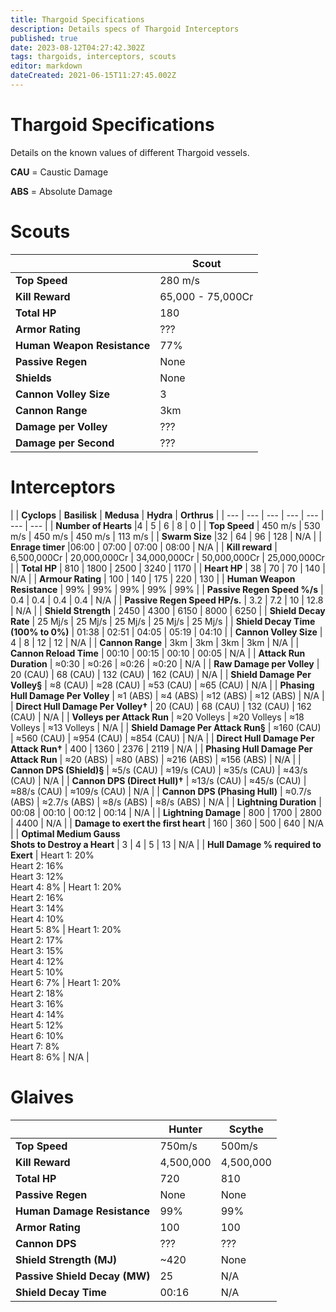 ```yaml
---
title: Thargoid Specifications
description: Details specs of Thargoid Interceptors
published: true
date: 2023-08-12T04:27:42.302Z
tags: thargoids, interceptors, scouts
editor: markdown
dateCreated: 2021-06-15T11:27:45.002Z
---
```


# Thargoid Specifications
Details on the known values of different Thargoid vessels.

**CAU** = Caustic Damage

**ABS** = Absolute Damage

# Scouts
| | **Scout** |
| ----- | ----|
| **Top Speed** | 280 m/s |
| **Kill Reward** | 65,000 - 75,000Cr
| **Total HP** | 180 |
| **Armor Rating** | ??? |
| **Human Weapon Resistance** | 77% |
| **Passive Regen** | None |
| **Shields** | None |
| **Cannon Volley Size** | 3 |
| **Cannon Range** | 3km |
| **Damage per Volley** | ??? |
| **Damage per Second** | ??? |

# Interceptors

|     | **Cyclops** | **Basilisk** | **Medusa** | **Hydra** | **Orthrus** |
| --- | --- | --- | --- | --- | --- | --- |
| **Number of Hearts** |4   | 5   | 6   | 8   | 0   |
| **Top Speed** | 450 m/s | 530 m/s | 450 m/s | 450 m/s | 113 m/s |
| **Swarm Size** |32  | 64  | 96  | 128 | N/A |
| **Enrage timer** |06:00 | 07:00 | 07:00 | 08:00 | N/A |
| **Kill reward** | 6,500,000Cr  | 20,000,000Cr | 34,000,000Cr | 50,000,000Cr | 25,000,000Cr |
| **Total HP** | 810 | 1800 | 2500 | 3240 | 1170 |
| **Heart HP** | 38  | 70  | 70  | 140 | N/A |
| **Armour Rating** | 100 | 140 | 175 | 220 | 130 |
| **Human Weapon Resistance** | 99% | 99% | 99% | 99% | 99% |
| **Passive Regen Speed %/s** | 0.4 | 0.4 | 0.4 | 0.4 | N/A |
| **Passive Regen Speed HP/s.** | 3.2 | 7.2 | 10  | 12.8 | N/A |
| **Shield Strength** | 2450 | 4300 | 6150 | 8000 | 6250 |
| **Shield Decay Rate** | 25 Mj/s | 25 Mj/s | 25 Mj/s | 25 Mj/s | 25 Mj/s |
| **Shield Decay Time (100% to 0%)** | 01:38 | 02:51 | 04:05 | 05:19 | 04:10 |
| **Cannon Volley Size** | 4   | 8   | 12  | 12  | N/A |
| **Cannon Range** | 3km | 3km | 3km | 3km | N/A |
| **Cannon Reload Time** | 00:10 | 00:15 | 00:10 | 00:05 | N/A |
| **Attack Run Duration** | ≈0:30 | ≈0:26 | ≈0:26 | ≈0:20 | N/A |
| **Raw Damage per Volley** | 20 (CAU) | 68 (CAU) | 132 (CAU) | 162 (CAU) | N/A |
| **Shield Damage Per Volley§** | ≈8 (CAU) | ≈28 (CAU) | ≈53 (CAU) | ≈65 (CAU) | N/A |
| **Phasing Hull Damage Per Volley** | ≈1 (ABS) | ≈4 (ABS) | ≈12 (ABS) | ≈12 (ABS) | N/A |
| **Direct Hull Damage Per Volley†** | 20 (CAU) | 68 (CAU) | 132 (CAU) | 162 (CAU) | N/A |
| **Volleys per Attack Run** | ≈20 Volleys | ≈20 Volleys | ≈18 Volleys | ≈13 Volleys | N/A |
| **Shield Damage Per Attack Run§** | ≈160 (CAU) | ≈560 (CAU) | ≈954 (CAU) | ≈854 (CAU) | N/A |
| **Direct Hull Damage Per Attack Run†** | 400 | 1360 | 2376 | 2119 | N/A |
| **Phasing Hull Damage Per Attack Run** | ≈20 (ABS) | ≈80 (ABS) | ≈216 (ABS) | ≈156 (ABS) | N/A |
| **Cannon DPS (Shield)§** | ≈5/s (CAU) | ≈19/s (CAU) | ≈35/s (CAU) | ≈43/s (CAU) | N/A |
| **Cannon DPS (Direct Hull)†** | ≈13/s (CAU) | ≈45/s (CAU) | ≈88/s (CAU) | ≈109/s (CAU) | N/A |
| **Cannon DPS (Phasing Hull)** | ≈0.7/s (ABS) | ≈2.7/s (ABS) | ≈8/s (ABS) | ≈8/s (ABS) | N/A |
| **Lightning Duration** | 00:08 | 00:10 | 00:12 | 00:14 | N/A |
| **Lightning Damage** | 800 | 1700 | 2800 | 4400 | N/A |
| **Damage to exert the first heart** | 160 | 360 | 500 | 640 | N/A |
| **Optimal Medium Gauss   <br>Shots to Destroy a Heart** | 3   | 4   | 5   | 13  | N/A |
| **Hull Damage % required to Exert** | Heart 1: 20%<br>Heart 2: 16% <br>Heart 3: 12% <br>Heart 4: 8% | Heart 1: 20% <br>Heart 2: 16%  <br>Heart 3: 14%  <br>Heart 4: 10%  <br>Heart 5: 8% | Heart 1: 20%   <br>Heart 2: 17%   <br>Heart 3: 15%  <br>Heart 4: 12%  <br>Heart 5: 10%  <br>Heart 6: 7% | Heart 1: 20%  <br>Heart 2: 18%  <br>Heart 3: 16%  <br>Heart 4: 14%  <br>Heart 5: 12%  <br>Heart 6: 10%  <br>Heart 7: 8%  <br>Heart 8: 6% | N/A |

# Glaives

| | **Hunter** | **Scythe** |
| - | ----- | ----- |
| **Top Speed** | 750m/s | 500m/s |
| **Kill Reward** | 4,500,000 | 4,500,000 |
| **Total HP** | 720 | 810 |
| **Passive Regen** | None | None |
| **Human Damage Resistance** | 99% | 99% |
| **Armor Rating** | 100 | 100 |
| **Cannon DPS** | ??? | ??? |
| **Shield Strength (MJ)** | ~420 | None |
| **Passive Shield Decay (MW)** | 25 | N/A |
| **Shield Decay Time** | 00:16 | N/A |